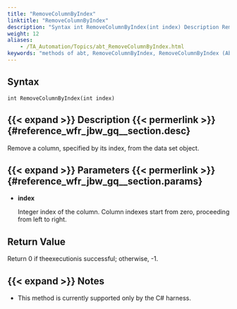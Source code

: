 ```yaml
--- 
title: "RemoveColumnByIndex"
linktitle: "RemoveColumnByIndex"
description: "Syntax int RemoveColumnByIndex(int index) Description Remove a column, specified by its index, from the data set object. Parameters index Integer index of the column. Column indexes start from zero, ..."
weight: 12
aliases: 
    - /TA_Automation/Topics/abt_RemoveColumnByIndex.html
keywords: "methods of abt, RemoveColumnByIndex, RemoveColumnByIndex (AbtDataSet), AbtDataSet, removecolumnbyindex, abtdataset removecolumnbyindex, remove column at specific index, delete column from data set by index"
---
```


## Syntax

`int RemoveColumnByIndex(int index)`

## {{< expand >}} Description {{< permerlink >}} {#reference_wfr_jbw_gq__section.desc} 

Remove a column, specified by its index, from the data set object.

## {{< expand >}} Parameters {{< permerlink >}} {#reference_wfr_jbw_gq__section.params} 

-   **index**

    Integer index of the column. Column indexes start from zero, proceeding from left to right.


## Return Value

Return 0 if theexecutionis successful; otherwise, -1.

## {{< expand >}} Notes

-   This method is currently supported only by the C\# harness.




